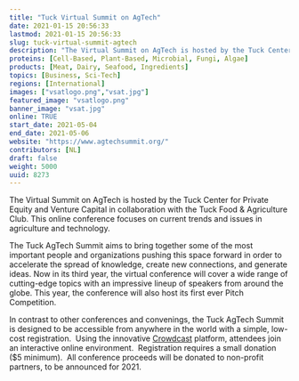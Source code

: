 ```yaml
---
title: "Tuck Virtual Summit on AgTech"
date: 2021-01-15 20:56:33
lastmod: 2021-01-15 20:56:33
slug: tuck-virtual-summit-agtech
description: "The Virtual Summit on AgTech is hosted by the Tuck Center for Private Equity and Venture Capital in collaboration with the Tuck Food & Agriculture Club. This online conference focuses on current trends and issues in agriculture and technology."
proteins: [Cell-Based, Plant-Based, Microbial, Fungi, Algae]
products: [Meat, Dairy, Seafood, Ingredients]
topics: [Business, Sci-Tech]
regions: [International]
images: ["vsatlogo.png","vsat.jpg"]
featured_image: "vsatlogo.png"
banner_image: "vsat.jpg"
online: TRUE
start_date: 2021-05-04
end_date: 2021-05-06
website: "https://www.agtechsummit.org/"
contributors: [NL]
draft: false
weight: 5000
uuid: 8273
---
```

The Virtual Summit on AgTech is hosted by the Tuck Center for Private
Equity and Venture Capital in collaboration with the Tuck Food &
Agriculture Club. This online conference focuses on current trends and
issues in agriculture and technology.

The Tuck AgTech Summit aims to bring together some of the most important
people and organizations pushing this space forward in order to
accelerate the spread of knowledge, create new connections, and generate
ideas. Now in its third year, the virtual conference will cover a wide
range of cutting-edge topics with an impressive lineup of speakers from
around the globe. This year, the conference will also host its first
ever Pitch Competition.

In contrast to other conferences and convenings, the Tuck AgTech Summit
is designed to be accessible from anywhere in the world with a simple,
low-cost registration.  Using the
innovative [Crowdcast](https://www.crowdcast.io/) platform, attendees
join an interactive online environment.  Registration requires a small
donation (\$5 minimum).  All conference proceeds will be donated to
non-profit partners, to be announced for 2021.
